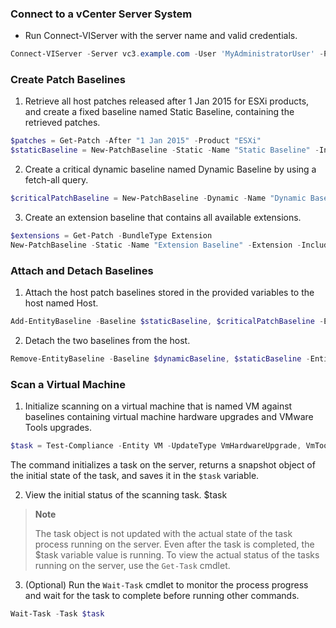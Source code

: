 ### Connect to a vCenter Server System
- Run Connect-VIServer with the server name and valid credentials.
``` powershell
Connect-VIServer -Server vc3.example.com -User 'MyAdministratorUser' -Password 'MyPassword'
```

### Create Patch Baselines
1. Retrieve all host patches released after 1 Jan 2015 for ESXi products, and create a fixed baseline named Static Baseline, containing the retrieved patches.
``` powershell
$patches = Get-Patch -After "1 Jan 2015" -Product "ESXi"
$staticBaseline = New-PatchBaseline -Static -Name "Static Baseline" -IncludePatch $patches
```
2. Create a critical dynamic baseline named Dynamic Baseline by using a fetch-all query.
``` powershell
$criticalPatchBaseline = New-PatchBaseline -Dynamic -Name "Dynamic Baseline" -SearchPatchSeverity Critical
```
3. Create an extension baseline that contains all available extensions.
``` powershell
$extensions = Get-Patch -BundleType Extension
New-PatchBaseline -Static -Name "Extension Baseline" -Extension -IncludePatch $extensions
```

### Attach and Detach Baselines
1. Attach the host patch baselines stored in the provided variables to the host named Host.
``` powershell
Add-EntityBaseline -Baseline $staticBaseline, $criticalPatchBaseline -Entity Host
```
2. Detach the two baselines from the host.
``` powershell
Remove-EntityBaseline -Baseline $dynamicBaseline, $staticBaseline -Entity Host
```

### Scan a Virtual Machine
1. Initialize scanning on a virtual machine that is named VM against baselines containing virtual machine hardware upgrades and VMware Tools upgrades.
``` powershell
$task = Test-Compliance -Entity VM -UpdateType VmHardwareUpgrade, VmToolsUpgrade -RunAsync
```
The command initializes a task on the server, returns a snapshot object of the initial state of the task, and saves it in the `$task` variable.

2. View the initial status of the scanning task.
$task
>**Note**
>
>The task object is not updated with the actual state of the task process running on the server. Even after the task is completed, the $task variable value is running. To view the actual status of the tasks running on the server, use the `Get-Task` cmdlet.

3. (Optional) Run the `Wait-Task` cmdlet to monitor the process progress and wait for the task to complete before running other commands.
``` powershell
Wait-Task -Task $task
```
